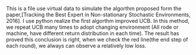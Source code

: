 This is a file use virtual data to simulate the algorthm proposed form the paper,[Tracking the Best Expert in Non-stationary Stochastic Environments, 2016]. I use python 
realize the first algorthm improved UCB. In this method, we repeat UCB many times to adopt changing environment (All rode or machine, have different return distribution 
in each time). The result has proved this conclusion is right, when we check the red line(the end step of each round), we always can observe a relatively low loss. 
